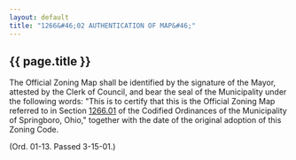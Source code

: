 ```yaml
---
layout: default 
title: "1266&#46;02 AUTHENTICATION OF MAP&#46;"
---
```


{{ page.title }}
----------------

The Official Zoning Map shall be identified by the signature of the
Mayor, attested by the Clerk of Council, and bear the seal of the
Municipality under the following words: "This is to certify that this is
the Official Zoning Map referred to in Section [1266.01](50515abe.html)
of the Codified Ordinances of the Municipality of Springboro, Ohio,"
together with the date of the original adoption of this Zoning Code.

(Ord. 01-13. Passed 3-15-01.)
